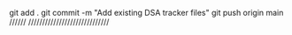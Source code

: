 
git add .
git commit -m "Add existing DSA tracker files"
git push origin main
//////
/////////////////////////////